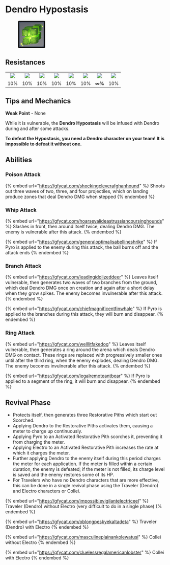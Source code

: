 # Dendro Hypostasis

<figure><img src="../../.gitbook/assets/Hypostasis=Dendro.png" alt=""><figcaption></figcaption></figure>

## Resistances

|                                            |                                             |                                            |                                               |                                             |                                           |                                              |                                                |
| :----------------------------------------: | :-----------------------------------------: | :----------------------------------------: | :-------------------------------------------: | :-----------------------------------------: | :---------------------------------------: | :------------------------------------------: | :--------------------------------------------: |
| ![](../../.gitbook/assets/pyro\_small.png) | ![](../../.gitbook/assets/hydro\_small.png) | ![](../../.gitbook/assets/cryo\_small.png) | ![](../../.gitbook/assets/electro\_small.png) | ![](../../.gitbook/assets/anemo\_small.png) | ![](../../.gitbook/assets/geo\_small.png) | ![](../../.gitbook/assets/dendro\_small.png) | ![](../../.gitbook/assets/physical\_small.png) |
|                     10%                    |                     10%                     |                     10%                    |                      10%                      |                     10%                     |                    10%                    |                    **∞%**                    |                       10%                      |

## Tips and Mechanics

**Weak Point** - None

While it is vulnerable, the **Dendro Hypostasis** will be infused with Dendro during and after some attacks.

**To defeat the Hypostasis, you need a Dendro character on your team! It is impossible to defeat it without one.**

## Abilities

### Poison Attack

{% embed url="https://gfycat.com/shockingcleverafghanhound" %}
Shoots out three waves of two, three, and four projectiles, which on landing produce zones that deal Dendro DMG when stepped&#x20;
{% endembed %}

### Whip Attack

{% embed url="https://gfycat.com/hoarsevalideastrussiancoursinghounds" %}
Slashes in front, then around itself twice, dealing Dendro DMG. The enemy is vulnerable after this attack.
{% endembed %}

{% embed url="https://gfycat.com/generaloptimalisabellineshrike" %}
If Pyro is applied to the enemy during this attack, the ball burns off and the attack ends
{% endembed %}

### Branch Attack

{% embed url="https://gfycat.com/leadingidolizeddeer" %}
Leaves itself vulnerable, then generates two waves of two branches from the ground, which deal Dendro DMG once on creation and again after a short delay when they grow spikes. The enemy becomes invulnerable after this attack.
{% endembed %}

{% embed url="https://gfycat.com/chiefmagnificentfinwhale" %}
If Pyro is applied to the branches during this attack, they will burn and disappear.
{% endembed %}

### Ring Attack

{% embed url="https://gfycat.com/welllitfakedog" %}
Leaves itself vulnerable, then generates a ring around the arena which deals Dendro DMG on contact. These rings are replaced with progressively smaller ones until after the third ring, when the enemy explodes, dealing Dendro DMG. The enemy becomes invulnerable after this attack.&#x20;
{% endembed %}

{% embed url="https://gfycat.com/legalremoteantbear" %}
If Pyro is applied to a segment of the ring, it will burn and disappear.&#x20;
{% endembed %}

## Revival Phase

* Protects itself, then generates three Restorative Piths which start out Scorched.&#x20;
* Applying Dendro to the Restorative Piths activates them, causing a meter to charge up continuously.&#x20;
* Applying Pyro to an Activated Restorative Pith scorches it, preventing it from charging the meter.&#x20;
* Applying Electro to an Activated Restorative Pith increases the rate at which it charges the meter.&#x20;
* Further applying Dendro to the enemy itself during this period charges the meter for each application. If the meter is filled within a certain duration, the enemy is defeated; if the meter is not filled, its charge level is saved and the enemy restores some of its HP.&#x20;
* For Travelers who have no Dendro characters that are more effective, this can be done in a single revival phase using the Traveler (Dendro) and Electro characters or Collei.&#x20;

{% embed url="https://gfycat.com/impossiblevigilantelectriceel" %}
Traveler (Dendro) without Electro (very difficult to do in a single phase)
{% endembed %}

{% embed url="https://gfycat.com/oblongpeskyekaltadeta" %}
Traveler (Dendro) with Electro&#x20;
{% endembed %}

{% embed url="https://gfycat.com/masculineplainankolewatusi" %}
Collei without Electro
{% endembed %}

{% embed url="https://gfycat.com/cluelessregalamericanlobster" %}
Collei with Electro
{% endembed %}
